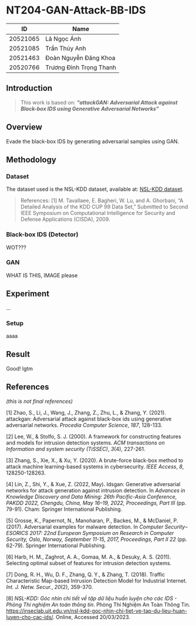 # NT204-GAN-Attack-BB-IDS

|    ID    |           Name          |
|----------|-------------------------|
| 20521065 | Lã Ngọc Ánh             |
| 20521085 | Trần Thúy Anh           |
| 20521463 | Đoàn Nguyễn Đăng Khoa   |
| 20520766 | Trương Đình Trọng Thanh |


## Introduction
> This work is based on: ***"attackGAN: Adversarial Attack against Black-box IDS using Generative Adversarial Networks"***

## Overview
Evade the black-box IDS by generating adversarial samples using GAN.

## Methodology

### Dataset
The dataset used is the NSL-KDD dataset, available at: [NSL-KDD dataset](https://www.unb.ca/cic/datasets/nsl.html).

> References: [1] M. Tavallaee, E. Bagheri, W. Lu, and A. Ghorbani, “A Detailed Analysis of the KDD CUP 99 Data Set,” Submitted to Second IEEE Symposium on Computational Intelligence for Security and Defense Applications (CISDA), 2009.

### Black-box IDS (Detector)
WOT???

### GAN
WHAT IS THIS, IMAGE please

## Experiment
...

### Setup
aaaa

## Result
Good! lgtm


## References
*(this is not final references)*

[1] Zhao, S., Li, J., Wang, J., Zhang, Z., Zhu, L., & Zhang, Y. (2021). attackgan: Adversarial attack against black-box ids using generative adversarial networks. _Procedia Computer Science_, _187_, 128-133.

[2] Lee, W., & Stolfo, S. J. (2000). A framework for constructing features and models for intrusion detection systems. _ACM transactions on Information and system security (TiSSEC)_, _3_(4), 227-261.

[3] Zhang, S., Xie, X., & Xu, Y. (2020). A brute-force black-box method to attack machine learning-based systems in cybersecurity. _IEEE Access_, _8_, 128250-128263.

[4] Lin, Z., Shi, Y., & Xue, Z. (2022, May). Idsgan: Generative adversarial networks for attack generation against intrusion detection. In _Advances in Knowledge Discovery and Data Mining: 26th Pacific-Asia Conference, PAKDD 2022, Chengdu, China, May 16–19, 2022, Proceedings, Part III_ (pp. 79-91). Cham: Springer International Publishing.

[5] Grosse, K., Papernot, N., Manoharan, P., Backes, M., & McDaniel, P. (2017). Adversarial examples for malware detection. In _Computer Security–ESORICS 2017: 22nd European Symposium on Research in Computer Security, Oslo, Norway, September 11-15, 2017, Proceedings, Part II 22_ (pp. 62-79). Springer International Publishing.

[6] Harb, H. M., Zaghrot, A. A., Gomaa, M. A., & Desuky, A. S. (2011). Selecting optimal subset of features for intrusion detection systems.

[7] Dong, R. H., Wu, D. F., Zhang, Q. Y., & Zhang, T. (2018). Traffic Characteristic Map-based Intrusion Detection Model for Industrial Internet. _Int. J. Netw. Secur._, _20_(2), 359-370.

[8] _NSL-KDD: Góc nhìn chi tiết về tập dữ liệu huấn luyện cho các IDS - Phòng Thí nghiệm An toàn thông tin_. Phòng Thí Nghiệm An Toàn Thông Tin. https://inseclab.uit.edu.vn/nsl-kdd-goc-nhin-chi-tiet-ve-tap-du-lieu-huan-luyen-cho-cac-ids/. Online, Accessed 20/03/2023.
